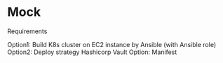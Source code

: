 # Mock
Requirements

Option1: Build K8s cluster on EC2 instance by Ansible (with Ansible role)
Option2: 
	Deploy strategy
	Hashicorp Vault
	Option: Manifest
